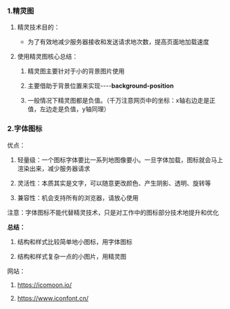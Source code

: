 ### 1.精灵图

1. 精灵技术目的：
   
   - 为了有效地减少服务器接收和发送请求地次数，提高页面地加载速度

2. 使用精灵图核心总结：
   
   1. 精灵图主要针对于小的背景图片使用
   
   2. 主要借助于背景位置来实现----**background-position**
   
   3. 一般情况下精灵图都是负值。（千万注意网页中的坐标：x轴右边走是正值，左边走是负值，y轴同理）

### 2.字体图标

 优点：

1. 轻量级：一个图标字体要比一系列地图像要小。一旦字体加载，图标就会马上渲染出来，减少服务器请求

2. 灵活性：本质其实是文字，可以随意更改颜色、产生阴影、透明、旋转等

3. 兼容性：机会支持所有的浏览器，请放心使用

注意：字体图标不能代替精灵技术，只是对工作中的图标部分技术地提升和优化

**总结：**

1. 结构和样式比较简单地小图标，用字体图标

2. 结构和样式复杂一点的小图片，用精灵图

网站：

1. https://icomoon.io/

2. https://www.iconfont.cn/
